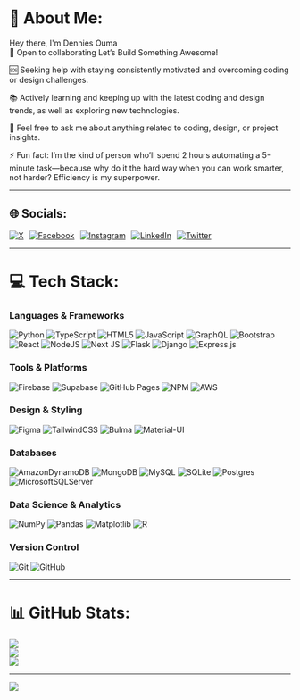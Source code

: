 # 💫 About Me:


Hey there, I'm Dennies Ouma  
🤝 Open to collaborating Let’s Build Something Awesome!

🆘 Seeking help with staying consistently motivated and overcoming coding or design challenges.  

📚 Actively learning and keeping up with the latest coding and design trends, as well as exploring new technologies.  

💬 Feel free to ask me about anything related to coding, design, or project insights.  

⚡ Fun fact: I’m the kind of person who’ll spend 2 hours automating a 5-minute task—because why do it the hard way when you can work smarter, not harder? Efficiency is my 
   superpower.

---

## 🌐 Socials:
<div style="display: flex; gap: 10px; flex-wrap: wrap;">
  <a href="https://x.com/brezycfc">
    <img src="https://img.shields.io/badge/X-black.svg?logo=X&logoColor=white" alt="X" />
  </a>
  <a href="https://facebook.com/your-facebook">
    <img src="https://img.shields.io/badge/Facebook-%231877F2.svg?logo=Facebook&logoColor=white" alt="Facebook" />
  </a>
  <a href="https://instagram.com/your-instagram">
    <img src="https://img.shields.io/badge/Instagram-%23E4405F.svg?logo=Instagram&logoColor=white" alt="Instagram" />
  </a>
  <a href="https://linkedin.com/in/your-linkedin">
    <img src="https://img.shields.io/badge/LinkedIn-%230077B5.svg?logo=linkedin&logoColor=white" alt="LinkedIn" />
  </a>
  <a href="https://twitter.com/your-twitter">
    <img src="https://img.shields.io/badge/Twitter-%231DA1F2.svg?logo=Twitter&logoColor=white" alt="Twitter" />
  </a>
</div>

---

# 💻 Tech Stack:
### Languages & Frameworks
![Python](https://img.shields.io/badge/python-3670A0?style=for-the-badge&logo=python&logoColor=ffdd54) ![TypeScript](https://img.shields.io/badge/typescript-%23007ACC.svg?style=for-the-badge&logo=typescript&logoColor=white) ![HTML5](https://img.shields.io/badge/html5-%23E34F26.svg?style=for-the-badge&logo=html5&logoColor=white) ![JavaScript](https://img.shields.io/badge/javascript-%23323330.svg?style=for-the-badge&logo=javascript&logoColor=%23F7DF1E) ![GraphQL](https://img.shields.io/badge/-GraphQL-E10098?style=for-the-badge&logo=graphql&logoColor=white) ![Bootstrap](https://img.shields.io/badge/bootstrap-%238511FA.svg?style=for-the-badge&logo=bootstrap&logoColor=white) ![React](https://img.shields.io/badge/react-%2320232a.svg?style=for-the-badge&logo=react&logoColor=%2361DAFB) ![NodeJS](https://img.shields.io/badge/node.js-6DA55F?style=for-the-badge&logo=node.js&logoColor=white) ![Next JS](https://img.shields.io/badge/Next-black?style=for-the-badge&logo=next.js&logoColor=white) ![Flask](https://img.shields.io/badge/Flask-%23000.svg?style=for-the-badge&logo=flask&logoColor=white) ![Django](https://img.shields.io/badge/Django-%23092E20.svg?style=for-the-badge&logo=django&logoColor=white) ![Express.js](https://img.shields.io/badge/Express.js-%23404d59.svg?style=for-the-badge&logo=express&logoColor=%2361DAFB)  

### Tools & Platforms
![Firebase](https://img.shields.io/badge/Firebase-%23039BE5.svg?style=for-the-badge&logo=firebase) ![Supabase](https://img.shields.io/badge/Supabase-%23007ACC.svg?style=for-the-badge&logo=supabase&logoColor=white) ![GitHub Pages](https://img.shields.io/badge/GitHub%20Pages-%23327FC7.svg?style=for-the-badge&logo=github&logoColor=white) ![NPM](https://img.shields.io/badge/NPM-%23CB3837.svg?style=for-the-badge&logo=npm&logoColor=white) ![AWS](https://img.shields.io/badge/AWS-%23FF9900.svg?style=for-the-badge&logo=amazon-aws&logoColor=white)  

### Design & Styling
![Figma](https://img.shields.io/badge/figma-%23F24E1E.svg?style=for-the-badge&logo=figma&logoColor=white) ![TailwindCSS](https://img.shields.io/badge/TailwindCSS-%2338B2AC.svg?style=for-the-badge&logo=tailwind-css&logoColor=white) ![Bulma](https://img.shields.io/badge/Bulma-%2300D1B2.svg?style=for-the-badge&logo=bulma&logoColor=white) ![Material-UI](https://img.shields.io/badge/Material--UI-%230081CB.svg?style=for-the-badge&logo=material-ui&logoColor=white)  

### Databases
![AmazonDynamoDB](https://img.shields.io/badge/Amazon%20DynamoDB-4053D6?style=for-the-badge&logo=Amazon%20DynamoDB&logoColor=white) ![MongoDB](https://img.shields.io/badge/MongoDB-%234ea94b.svg?style=for-the-badge&logo=mongodb&logoColor=white) ![MySQL](https://img.shields.io/badge/mysql-4479A1.svg?style=for-the-badge&logo=mysql&logoColor=white) ![SQLite](https://img.shields.io/badge/sqlite-%2307405e.svg?style=for-the-badge&logo=sqlite&logoColor=white) ![Postgres](https://img.shields.io/badge/postgres-%23316192.svg?style=for-the-badge&logo=postgresql&logoColor=white) ![MicrosoftSQLServer](https://img.shields.io/badge/Microsoft%20SQL%20Server-CC2927?style=for-the-badge&logo=microsoft%20sql%20server&logoColor=white)  

### Data Science & Analytics
![NumPy](https://img.shields.io/badge/numpy-%23013243.svg?style=for-the-badge&logo=numpy&logoColor=white) ![Pandas](https://img.shields.io/badge/pandas-%23150458.svg?style=for-the-badge&logo=pandas&logoColor=white) ![Matplotlib](https://img.shields.io/badge/Matplotlib-%23ffffff.svg?style=for-the-badge&logo=Matplotlib&logoColor=black) ![R](https://img.shields.io/badge/r-%23276DC3.svg?style=for-the-badge&logo=r&logoColor=white)  

### Version Control
![Git](https://img.shields.io/badge/git-%23F05033.svg?style=for-the-badge&logo=git&logoColor=white) ![GitHub](https://img.shields.io/badge/github-%23121011.svg?style=for-the-badge&logo=github&logoColor=white)  

---

# 📊 GitHub Stats:
![](https://github-readme-stats.vercel.app/api?username=oumadenis1779&theme=dark&hide_border=false&include_all_commits=false&count_private=false)<br/>
![](https://github-readme-streak-stats.herokuapp.com/?user=oumadenis1779&theme=dark&hide_border=false)<br/>
![](https://github-readme-stats.vercel.app/api/top-langs/?username=oumadenis1779&theme=dark&hide_border=false&include_all_commits=false&count_private=false&layout=compact)

---

[![](https://visitcount.itsvg.in/api?id=oumadenis1779&icon=0&color=0)](https://visitcount.itsvg.in)
